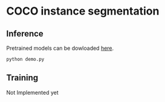 # COCO instance segmentation

## Inference

Pretrained models can be dowloaded [here](https://drive.google.com/open?id=0B5DV6gwLHtyJZTR0NFllNGlwS3M).

```
python demo.py
```

## Training

Not Implemented yet
